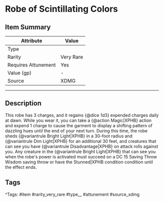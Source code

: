 # Robe of Scintillating Colors

## Item Summary

| Attribute            | Value                        |
|----------------------|------------------------------|
| Type                 |   |
| Rarity               | Very Rare             |
| Requires Attunement  | Yes                |
| Value (gp)           | -    |
| Source               | XDMG |

---

## Description

This robe has 3 charges, and it regains {@dice 1d3} expended charges daily at dawn. While you wear it, you can take a {@action Magic|XPHB} action and expend 1 charge to cause the garment to display a shifting pattern of dazzling hues until the end of your next turn. During this time, the robe sheds {@variantrule Bright Light|XPHB} in a 30-foot radius and {@variantrule Dim Light|XPHB} for an additional 30 feet, and creatures that can see you have {@variantrule Disadvantage|XPHB} on attack rolls against you. Any creature in the {@variantrule Bright Light|XPHB} that can see you when the robe's power is activated must succeed on a DC 15 Saving Throw Wisdom saving throw or have the Stunned|XPHB condition condition until the effect ends.

## Tags

^Tags: #item #rarity_very_rare #type__ #attunement #source_xdmg